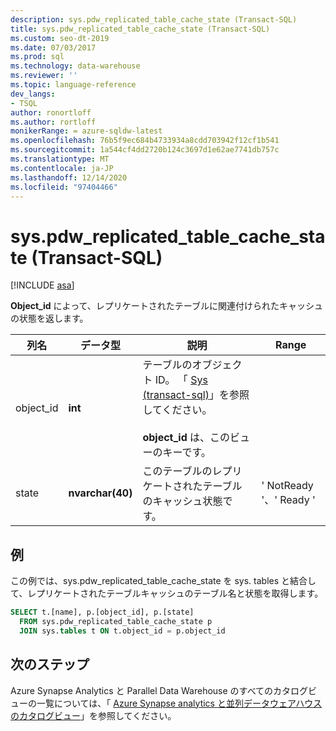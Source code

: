 ```yaml
---
description: sys.pdw_replicated_table_cache_state (Transact-SQL)
title: sys.pdw_replicated_table_cache_state (Transact-SQL)
ms.custom: seo-dt-2019
ms.date: 07/03/2017
ms.prod: sql
ms.technology: data-warehouse
ms.reviewer: ''
ms.topic: language-reference
dev_langs:
- TSQL
author: ronortloff
ms.author: rortloff
monikerRange: = azure-sqldw-latest
ms.openlocfilehash: 76b5f9ec684b4733934a8cdd703942f12cf1b541
ms.sourcegitcommit: 1a544cf4dd2720b124c3697d1e62ae7741db757c
ms.translationtype: MT
ms.contentlocale: ja-JP
ms.lasthandoff: 12/14/2020
ms.locfileid: "97404466"
---
```

# <a name="syspdw_replicated_table_cache_state-transact-sql"></a>sys.pdw_replicated_table_cache_state (Transact-SQL)
[!INCLUDE [asa](../../includes/applies-to-version/asa.md)]

  **Object_id** によって、レプリケートされたテーブルに関連付けられたキャッシュの状態を返します。  
  
|列名|データ型|説明|Range|  
|-----------------|---------------|-----------------|-----------|  
|object_id|**int**|テーブルのオブジェクト ID。 「 [Sys &#40;transact-sql&#41;](../../relational-databases/system-catalog-views/sys-objects-transact-sql.md)」を参照してください。<br /><br /> **object_id** は、このビューのキーです。||  
|state|**nvarchar(40)**|このテーブルのレプリケートされたテーブルのキャッシュ状態です。|' NotReady '、' Ready '|  
  
## <a name="example"></a>例
この例では、sys.pdw_replicated_table_cache_state を sys. tables と結合して、レプリケートされたテーブルキャッシュのテーブル名と状態を取得します。

```sql
SELECT t.[name], p.[object_id], p.[state]
  FROM sys.pdw_replicated_table_cache_state p 
  JOIN sys.tables t ON t.object_id = p.object_id
```



## <a name="next-steps"></a>次のステップ  
 Azure Synapse Analytics と Parallel Data Warehouse のすべてのカタログビューの一覧については、「 [Azure Synapse analytics と並列データウェアハウスのカタログビュー](../../relational-databases/system-catalog-views/sql-data-warehouse-and-parallel-data-warehouse-catalog-views.md)」を参照してください。   
  
